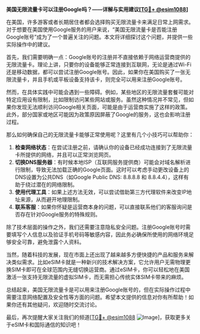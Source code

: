 **美国无限流量卡可以注册Google吗？——详解与实用建议[[TG💪+ @esim1088](https://t.me/s/esim1088)]**

在美国，许多游客或者长期居住者都会选择购买无限流量卡来满足日常上网需求。对于想要在美国使用Google服务的用户来说，“美国无限流量卡是否能注册Google账号”成为了一个普遍关注的问题。本文将详细探讨这个问题，并提供一些实际操作中的建议。

首先，我们需要明确一点：Google账号的注册并不直接依赖于网络运营商提供的无限流量卡。理论上讲，只要你的设备能够正常连接到互联网，无论是通过Wi-Fi还是移动数据，都可以尝试注册Google账号。因此，如果你在美国购买了一张无限流量卡，并且手机或平板设备支持该卡，则完全可以用来注册Google账号。

然而，在具体实践中可能会遇到一些障碍。例如，某些地区的无限流量套餐可能对特定应用设有限制，比如限制访问某些网站或服务。虽然这种情况并不常见，但如果你发现无法顺利访问Google相关页面，可能是由于运营商实施了这样的政策。此外，部分国家或地区可能因为政策原因屏蔽了Google的服务，这也会影响注册过程。

那么如何确保自己的无限流量卡能够正常使用呢？这里有几个小技巧可以帮助你：

1. **检查网络状态**：在尝试注册之前，请确认你的设备已经成功连接到了无限流量卡所提供的网络，并且可以正常浏览网页。
2. **切换DNS服务器**：有时候本地ISP（互联网服务提供商）可能会对域名解析进行限制，导致无法加载正确的Google页面。这时可以考虑手动更改设备上的DNS设置为公共DNS（如Google Public DNS: 8.8.8.8 和 8.8.4.4），这样有助于绕过潜在的网络限制。
3. **使用代理工具**：如果上述方法无效，可以尝试借助第三方代理软件来改变IP地址来源，从而避开地理限制。
4. **联系客服**：如果你怀疑是运营商本身的问题，可以直接联系他们的客服询问是否存在针对Google服务的特殊规则。

除了技术层面的操作之外，我们还需要注意隐私安全问题。注册Google账号时需要填写个人信息以及验证手机号码等敏感内容，因此务必确保所使用的网络环境足够安全可靠，避免泄露个人资料。

当然，随着科技的发展，现在市面上还出现了越来越多方便快捷的产品和服务来解决类似需求。比如eSIM卡就是一种新兴的技术解决方案，它允许用户无需物理更换SIM卡即可在全球范围内无缝切换运营商。通过eSIM卡，你可以轻松地在美国激活一张支持无限流量的虚拟SIM卡，而无需担心传统实体SIM卡带来的麻烦。

总结起来，美国无限流量卡是可以用来注册Google账号的，但在实际操作过程中需要注意网络配置及安全性等方面的问题。希望本文提供的信息对你有所帮助！如果你还有其他疑问，欢迎随时交流讨论。

最后，再次提醒大家关注我们的频道[[TG💪+ @esim1088](https://t.me/s/esim1088) ![Image](https://i.postimg.cc/4NQfJmqS/Snipaste-2025-05-13-00-14-12.png)]，获取更多关于eSIM卡和国际通信的知识吧！
